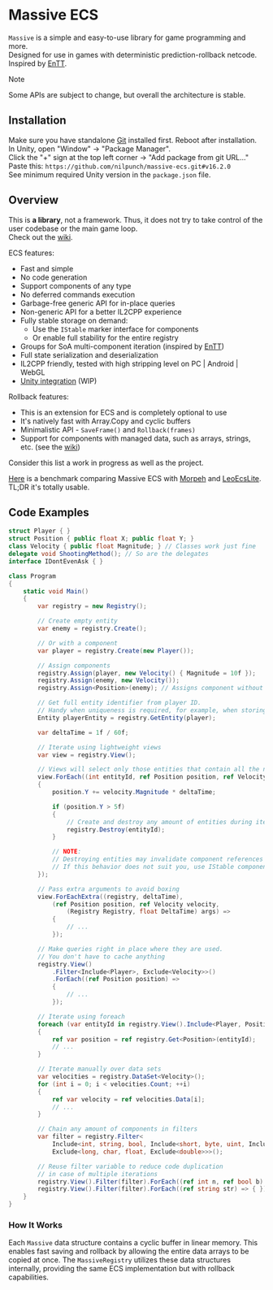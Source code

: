 # Massive ECS

`Massive` is a simple and easy-to-use library for game programming and more.  
Designed for use in games with deterministic prediction-rollback netcode.  
Inspired by [EnTT](https://github.com/skypjack/entt).

> [!NOTE]
> Some APIs are subject to change, but overall the architecture is stable.

## Installation

Make sure you have standalone [Git](https://git-scm.com/downloads) installed first. Reboot after installation.  
In Unity, open "Window" -> "Package Manager".  
Click the "+" sign at the top left corner -> "Add package from git URL..."  
Paste this: `https://github.com/nilpunch/massive-ecs.git#v16.2.0`  
See minimum required Unity version in the `package.json` file.

## Overview

This is **a library**, not a framework. Thus, it does not try to take control of the user codebase or the main game loop.  
Check out the [wiki](https://github.com/nilpunch/massive-ecs/wiki).

ECS features:

- Fast and simple
- No code generation
- Support сomponents of any type
- No deferred commands execution
- Garbage-free generic API for in-place queries
- Non-generic API for a better IL2CPP experience
- Fully stable storage on demand:
  - Use the `IStable` marker interface for components
  - Or enable full stability for the entire registry
- Groups for SoA multi-component iteration (inspired by [EnTT](https://github.com/skypjack/entt))
- Full state serialization and deserialization
- IL2CPP friendly, tested with high stripping level on PC | Android | WebGL
- [Unity integration](https://github.com/nilpunch/massive-unity-integration) (WIP)

Rollback features:

- This is an extension for ECS and is completely optional to use
- It's natively fast with Array.Copy and cyclic buffers
- Minimalistic API - `SaveFrame()` and `Rollback(frames)`
- Support for components with managed data, such as arrays, strings, etc. (see the [wiki](https://github.com/nilpunch/massive-ecs/wiki/Managed-components))

Consider this list a work in progress as well as the project.

[Here](https://github.com/nilpunch/bench-morpeh-leolite-massive) is a benchmark comparing Massive ECS with [Morpeh](https://github.com/scellecs/morpeh) and [LeoEcsLite](https://github.com/Leopotam/ecslite).  
TL;DR it's totally usable.

## Code Examples

```cs
struct Player { }
struct Position { public float X; public float Y; }
class Velocity { public float Magnitude; } // Classes work just fine
delegate void ShootingMethod(); // So are the delegates
interface IDontEvenAsk { }

class Program
{
	static void Main()
	{
		var registry = new Registry();

		// Create empty entity
		var enemy = registry.Create();

		// Or with a component
		var player = registry.Create(new Player());

		// Assign components
		registry.Assign(player, new Velocity() { Magnitude = 10f });
		registry.Assign(enemy, new Velocity());
		registry.Assign<Position>(enemy); // Assigns component without initialization

		// Get full entity identifier from player ID.
		// Handy when uniqueness is required, for example, when storing entities for later
		Entity playerEntity = registry.GetEntity(player);

		var deltaTime = 1f / 60f;

		// Iterate using lightweight views
		var view = registry.View();

		// Views will select only those entities that contain all the necessary components
		view.ForEach((int entityId, ref Position position, ref Velocity velocity) =>
		{
			position.Y += velocity.Magnitude * deltaTime;

			if (position.Y > 5f)
			{
				// Create and destroy any amount of entities during iteration
				registry.Destroy(entityId);
			}

			// NOTE:
			// Destroying entities may invalidate component references for the current cycle.
			// If this behavior does not suit you, use IStable components
		});

		// Pass extra arguments to avoid boxing
		view.ForEachExtra((registry, deltaTime),
			(ref Position position, ref Velocity velocity,
				(Registry Registry, float DeltaTime) args) =>
			{
				// ...
			});

		// Make queries right in place where they are used.
		// You don't have to cache anything
		registry.View()
			.Filter<Include<Player>, Exclude<Velocity>>()
			.ForEach((ref Position position) =>
			{
				// ...
			});

		// Iterate using foreach
		foreach (var entityId in registry.View().Include<Player, Position>())
		{
			ref var position = ref registry.Get<Position>(entityId);
			// ...
		}

		// Iterate manually over data sets
		var velocities = registry.DataSet<Velocity>();
		for (int i = 0; i < velocities.Count; ++i)
		{
			ref var velocity = ref velocities.Data[i];
			// ...
		}

		// Chain any amount of components in filters
		var filter = registry.Filter<
			Include<int, string, bool, Include<short, byte, uint, Include<ushort>>>,
			Exclude<long, char, float, Exclude<double>>>();

		// Reuse filter variable to reduce code duplication
		// in case of multiple iterations
		registry.View().Filter(filter).ForEach((ref int n, ref bool b) => { });
		registry.View().Filter(filter).ForEach((ref string str) => { });
	}
}
```

### How It Works

Each `Massive` data structure contains a cyclic buffer in linear memory. This enables fast saving and rollback by allowing the entire data arrays to be copied at once. The `MassiveRegistry` utilizes these data structures internally, providing the same ECS implementation but with rollback capabilities.
